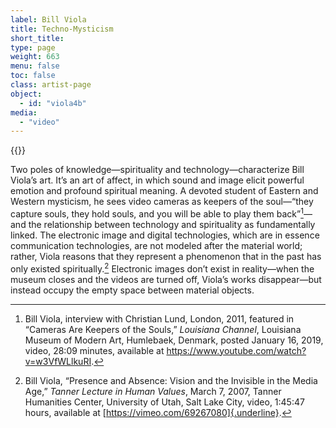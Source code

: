 ```yaml
---
label: Bill Viola
title: Techno-Mysticism
short_title:
type: page
weight: 663
menu: false
toc: false
class: artist-page
object:
  - id: "viola4b"
media:
  - "video"
---
```

{{<q-figure id="viola4b">}}

Two poles of knowledge—spirituality and technology—characterize Bill Viola’s art. It’s an art of affect, in which sound and image elicit powerful emotion and profound spiritual meaning. A devoted student of Eastern and Western mysticism, he sees video cameras as keepers of the soul—“they capture souls, they hold souls, and you will be able to play them back”[^1]—and the relationship between technology and spirituality as fundamentally linked. The electronic image and digital technologies, which are in essence communication technologies, are not modeled after the material world; rather, Viola reasons that they represent a phenomenon that in the past has only existed spiritually.[^2] Electronic images don’t exist in reality—when the museum closes and the videos are turned off, Viola’s works disappear—but instead occupy the empty space between material objects.

[^1]: Bill Viola, interview with Christian Lund, London, 2011, featured in “Cameras Are Keepers of the Souls,” *Louisiana Channel*, Louisiana Museum of Modern Art, Humlebaek, Denmark, posted January 16, 2019, video, 28:09 minutes, available at https://www.youtube.com/watch?v=w3VfWLlkuRI.

[^2]: Bill Viola, “Presence and Absence: Vision and the Invisible in the Media Age,” *Tanner Lecture in Human Values*, March 7, 2007, Tanner Humanities Center, University of Utah, Salt Lake City, video, 1:45:47 hours, available at [https://vimeo.com/69267080]{.underline}.
